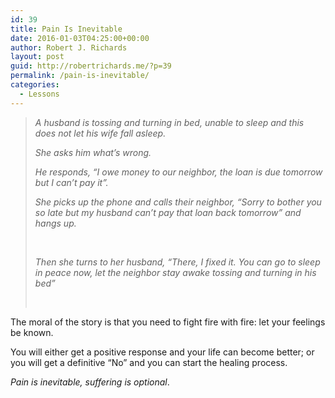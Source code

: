 ```yaml
---
id: 39
title: Pain Is Inevitable
date: 2016-01-03T04:25:00+00:00
author: Robert J. Richards
layout: post
guid: http://robertrichards.me/?p=39
permalink: /pain-is-inevitable/
categories:
  - Lessons
---
```

> _A husband is tossing and turning in bed, unable to sleep and this does not let his wife fall asleep._
> 
> _She asks him what&#8217;s wrong._
> 
> _He responds, &#8220;I owe money to our neighbor, the loan is due tomorrow but I can&#8217;t pay it&#8221;._
> 
> _She picks up the phone and calls their neighbor, &#8220;Sorry to bother you so late but my husband can&#8217;t pay that loan back tomorrow&#8221; and hangs up._
> 
> &nbsp;
> 
> _Then she turns to her husband, &#8220;There, I fixed it. You can go to sleep in peace now, let the neighbor stay awake tossing and turning in his bed&#8221;_
> 
> &nbsp;

<!--more-->

The moral of the story is that you need to fight fire with fire: let your feelings be known.
  
You will either get a positive response and your life can become better; or you will get a definitive &#8220;No&#8221; and you can start the healing process.

_Pain is inevitable, suffering is optional_.